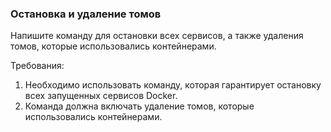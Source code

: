 
### Остановка и удаление томов

Напишите команду для остановки всех сервисов, а также удаления томов, которые использовались контейнерами.

Требования:
1. Необходимо использовать команду, которая гарантирует остановку всех запущенных сервисов Docker.
2. Команда должна включать удаление томов, которые использовались контейнерами.